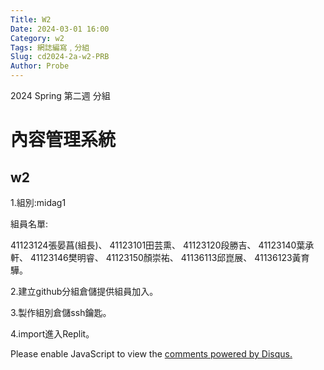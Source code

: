 ```yaml
---
Title: W2
Date: 2024-03-01 16:00
Category: w2
Tags: 網誌編寫﹐分組
Slug: cd2024-2a-w2-PRB
Author: Probe
---
```


2024 Spring 第二週 分組

<!-- PELICAN_END_SUMMARY -->

# 內容管理系統
## w2
1.組別:midag1

組員名單:

41123124張晏菖(組長)、
41123101田芸熏、
41123120段勝吉、
41123140葉承軒、
41123146樊明睿、
41123150顏崇祐、
41136113邱崑展、
41136123黃育驊。

2.建立github分組倉儲提供組員加入。

3.製作組別倉儲ssh鑰匙。

4.import進入Replit。

<div id="disqus_thread"></div>
<script>
    /**
    *  RECOMMENDED CONFIGURATION VARIABLES: EDIT AND UNCOMMENT THE SECTION BELOW TO INSERT DYNAMIC VALUES FROM YOUR PLATFORM OR CMS.
    *  LEARN WHY DEFINING THESE VARIABLES IS IMPORTANT: https://disqus.com/admin/universalcode/#configuration-variables    */
    /*
    var disqus_config = function () {
    this.page.url = PAGE_URL;  // Replace PAGE_URL with your page's canonical URL variable
    this.page.identifier = PAGE_IDENTIFIER; // Replace PAGE_IDENTIFIER with your page's unique identifier variable
    };
    */
    (function() { // DON'T EDIT BELOW THIS LINE
    var d = document, s = d.createElement('script');
    s.src = 'https://https-probe2004-github-io-cd2024.disqus.com/embed.js';
    s.setAttribute('data-timestamp', +new Date());
    (d.head || d.body).appendChild(s);
    })();
</script>
<noscript>Please enable JavaScript to view the <a href="https://disqus.com/?ref_noscript">comments powered by Disqus.</a></noscript>